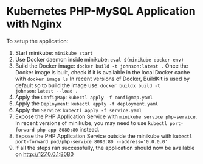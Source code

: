 # Kubernetes PHP-MySQL Application with Nginx

To setup the application:

1. Start minikube: `minikube start`
2. Use Docker daemon inside minikube: `eval $(minikube docker-env)`
3. Build the Docker image: `docker build -t johnson:latest .`
    Once the Docker image is built, check if it is available in the local Docker cache with `docker image ls`
    In recent versions of Docker, BuildKit is used by default so to build the image use: `docker buildx build -t johnson:latest --load .`
4. Apply the `ConfigMap`: `kubectl apply -f configmap.yaml`
5. Apply the `Deployment`: `kubectl apply -f deployment.yaml`
6. Apply the `Service`: `kubectl apply -f service.yaml`
7. Expose the PHP Application Service with `minikube service php-service`.
    In recent versions of minikube, you may need to use `kubectl port-forward php-app 8080:80` instead.
8. Expose the PHP Application Service outside the minikube with `kubectl port-forward pod/php-service 8080:80 --address='0.0.0.0'`
9. If all the steps ran successfully, the application should now be available on http://127.0.0.1:8080
